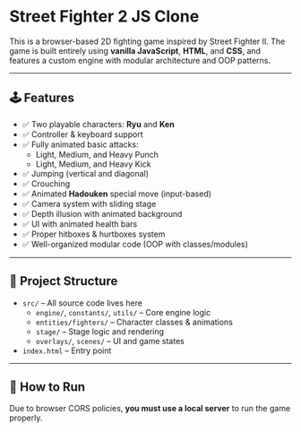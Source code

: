 # Street Fighter 2 JS Clone

This is a browser-based 2D fighting game inspired by Street Fighter II. The game is built entirely using **vanilla JavaScript**, **HTML**, and **CSS**, and features a custom engine with modular architecture and OOP patterns.

---

## 🕹️ Features

- ✅ Two playable characters: **Ryu** and **Ken**
- ✅ Controller & keyboard support
- ✅ Fully animated basic attacks:
  - Light, Medium, and Heavy Punch
  - Light, Medium, and Heavy Kick
- ✅ Jumping (vertical and diagonal)
- ✅ Crouching
- ✅ Animated **Hadouken** special move (input-based)
- ✅ Camera system with sliding stage
- ✅ Depth illusion with animated background
- ✅ UI with animated health bars
- ✅ Proper hitboxes & hurtboxes system
- ✅ Well-organized modular code (OOP with classes/modules)

---

## 🧠 Project Structure

- `src/` – All source code lives here
  - `engine/`, `constants/`, `utils/` – Core engine logic
  - `entities/fighters/` – Character classes & animations
  - `stage/` – Stage logic and rendering
  - `overlays/`, `scenes/` – UI and game states
- `index.html` – Entry point

---

## 🔧 How to Run

Due to browser CORS policies, **you must use a local server** to run the game properly.
